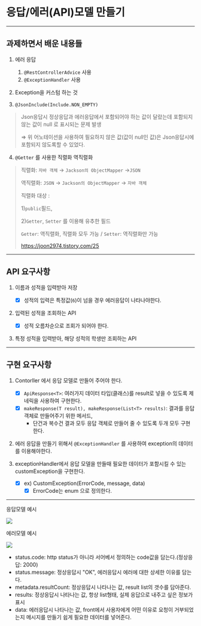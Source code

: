 # 응답/에러(API)모델 만들기

---
## 과제하면서 배운 내용들

1. 에러 응답
    1. `@RestControllerAdvice` 사용
    2. `@ExceptionHandler` 사용
2. Exception을 커스텀 하는 것

3. `@JsonInclude(Include.NON_EMPTY)`

> Json응답시 정상응답과 에러응답에서 포함되어야 하는 값이 달랐는데 포함되지 않는 값이 null 로 표시되는 문제 발생 
> 
> ⇒ 위 어노테이션을 사용하여 필요하지 않은 값(값이 null인 값)은 Json응답시에 포함되지 않도록할 수 있었다.


4. `@Getter` 를 사용한 직렬화 역직렬화
> 직렬화: `자바 객체` → `Jackson의 ObjectMapper` →`JSON`
>
> 역직렬화: `JSON` → `Jackson의 ObjectMapper` → `자바 객체`
>
> 직렬화 대상 :
> 
> 1)`public`필드,
> 
> 2)`Getter`, `Setter` 를 이용해 유추한 필드
> 
> `Getter`: 역직렬화, 직렬화 모두 가능 / `Setter`: 역직렬화만 가능
> 
> https://joon2974.tistory.com/25


---
## API 요구사항
1. 이름과 성적을 입력받아 저장
   - [x] 성적의 입력은 특정값(`6`)이 넘을 경우 에러응답이 나타나야한다.


2. 입력된 성적을 조회하는 API
   - [x] 성적 오름차순으로 조회가 되어야 한다.


3. 특정 성적을 입력받아, 해당 성적의 학생만 조회하는 API

---
## 구현 요구사항
1. Contorller 에서 응답 모델로 만들어 주어야 한다.
   - [x] `ApiResponse<T>`: 여러가지 데이터 타입(클래스)를 result로 넣을 수 있도록 제네릭을 사용하여 구현한다.
   - [x] `makeResponse(T result), makeResponse(List<T> results)`: 결과를 응답 객체로 만들어주기 위한 메서드, 
     - 단건과 복수건 결과 모두 응답 객체로 만들어 줄 수 있도록 두개 모두 구현한다.


2. 에러 응답을 만들기 위해서 `@ExceptionHandler` 를 사용하여 exception의 데이터를 이용해야한다.


3. exceptionHandler에서 응답 모델을 만들때 필요한 데이터가 포함시킬 수 있는 customException을 구현한다.
   - [x] ex) CustomException(ErrorCode, message, data)  
     - [x] ErrorCode는 enum 으로 정의한다.

---

응답모델 예시

<img src="https://github.com/junodevv/spring-study-goorm/assets/126752196/acba9934-d88c-4b2b-a6dd-cfa18d08bcc8">

에러모델 예시

<img src="https://github.com/junodevv/spring-study-goorm/assets/126752196/2555763f-b0c5-4799-9ad6-45201b78434c">

- status.code: http status가 아니라 서어베서 정의하는 code값을 담는다.(정상응답: 2000)
- status.message: 정상응답시 "OK", 에러응답시 에러에 대한 상세한 이유를 담는다.
- metadata.resultCount: 정상응답시 나타나는 값, result list의 갯수를 담아준다.
- results: 정상응답시 나타나는 값, 항상 list형태, 실제 응답으로 내주고 싶은 정보가 표시
- data: 에러응답시 나타나는 값, front에서 사용자에게 어떤 이유로 요청이 거부되었는지 메시지를 만들기 쉽게 필요한 데이터를 넣어준다.

